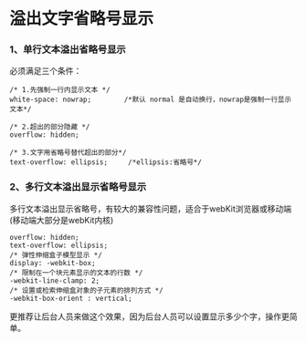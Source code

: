 # 溢出文字省略号显示

### 1、单行文本溢出省略号显示

必须满足三个条件：

```
/* 1.先强制一行内显示文本 */
white-space: nowrap; 		/*默认 normal 是自动换行，nowrap是强制一行显示文本*/

/* 2.超出的部分隐藏 */
overflow: hidden;

/* 3.文字用省略号替代超出的部分*/
text-overflow: ellipsis;     /*ellipsis:省略号*/
```

### 2、多行文本溢出显示省略号显示

多行文本溢出显示省略号，有较大的兼容性问题，适合于webKit浏览器或移动端(移动端大部分是webKit内核)

```
overflow: hidden;
text-overflow: ellipsis;
/* 弹性伸缩盒子模型显示 */
display: -webkit-box;
/* 限制在一个块元素显示的文本的行数 */
-webkit-line-clamp: 2;
/* 设置或检索伸缩盒对象的子元素的排列方式 */
-webkit-box-orient : vertical;
```

更推荐让后台人员来做这个效果，因为后台人员可以设置显示多少个字，操作更简单。
